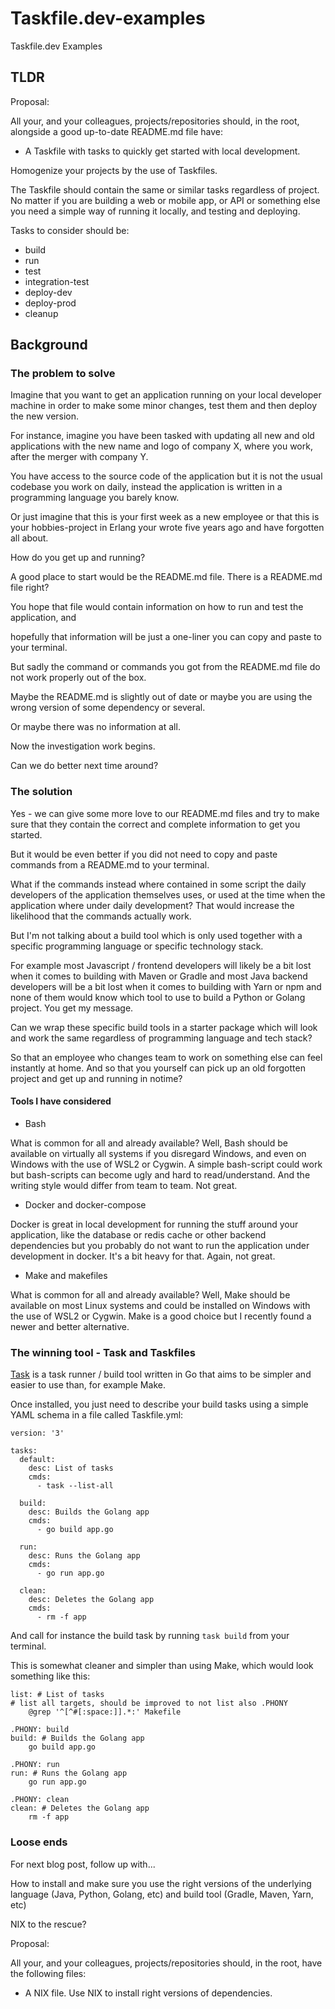 # Taskfile.dev-examples
Taskfile.dev Examples

## TLDR

Proposal:

All your, and your colleagues, projects/repositories should, in the root, alongside a good up-to-date README.md file have:

* A Taskfile with tasks to quickly get started with local development.

Homogenize your projects by the use of Taskfiles.

The Taskfile should contain the same or similar tasks regardless of project. No matter if you are building a web or mobile app, or API or something else you need a simple way of running it locally, and testing and deploying. 

 Tasks to consider should be:

* build
* run
* test
* integration-test
* deploy-dev
* deploy-prod
* cleanup

## Background

### The problem to solve

Imagine that you want to get an application running on your local developer machine in order to make some minor changes, test them and then deploy the new version.

For instance, imagine you have been tasked with updating all new and old applications with the new name and logo of company X, where you work, after the merger with company Y.

You have access to the source code of the application but it is not the usual codebase you work on daily, instead the application is written in a programming language you barely know.

Or just imagine that this is your first week as a new employee or that this is your hobbies-project in Erlang your wrote five years ago and have forgotten all about.

How do you get up and running?

A good place to start would be the README.md file. There is a README.md file right?

You hope that file would contain information on how to run and test the application, and

hopefully that information will be just a one-liner you can copy and paste to your terminal.

But sadly the command or commands you got from the README.md file do not work properly out of the box.

Maybe the README.md is slightly out of date or maybe you are using the wrong version of some dependency or several. 

Or maybe there was no information at all.

Now the investigation work begins.

Can we do better next time around?

### The solution

Yes - we can give some more love to our README.md files and try to make sure that they contain the correct and complete information to get you started.

But it would be even better if you did not need to copy and paste commands from a README.md to your terminal. 

What if the commands instead where contained in some script the daily developers of the application themselves uses, or used at the time when the application where under daily development? That would increase the likelihood that the commands actually work.

But I'm not talking about a build tool which is only used together with a specific programming language or specific technology stack. 

For example most Javascript / frontend developers will likely be a bit lost when it comes to building with Maven or Gradle and most Java backend developers will be a bit lost when it comes to building with Yarn or npm and none of them would know which tool to use to build a Python or Golang project. You get my message. 

Can we wrap these specific build tools in a starter package which will look and work the same regardless of programming language and tech stack?

So that an employee who changes team to work on something else can feel instantly at home. And so that you yourself can pick up an old forgotten project and get up and running in notime? 

#### Tools I have considered

* Bash

What is common for all and already available? Well, Bash should be available on virtually all systems if you disregard Windows, and even on Windows with the use of WSL2 or Cygwin. A simple bash-script could work but bash-scripts can become ugly and hard to read/understand. And the writing style would differ from team to team. Not great.

* Docker and docker-compose

Docker is great in local development for running the stuff around your application, like the database or redis cache or other backend dependencies but you probably do not want to run the application under development in docker. It's a bit heavy for that. Again, not great.

* Make and makefiles

What is common for all and already available? Well, Make should be available on most Linux systems and could be installed on Windows with the use of WSL2 or Cygwin.
Make is a good choice but I recently found a newer and better alternative.

### The winning tool - Task and Taskfiles

[Task](https://taskfile.dev/) is a task runner / build tool written in Go that aims to be simpler and easier to use than, for example Make.

Once installed, you just need to describe your build tasks using a simple YAML schema in a file called Taskfile.yml:

```
version: '3'

tasks:
  default:
    desc: List of tasks
    cmds:
      - task --list-all

  build:
    desc: Builds the Golang app
    cmds:
      - go build app.go

  run:
    desc: Runs the Golang app
    cmds:
      - go run app.go
  
  clean:
    desc: Deletes the Golang app
    cmds: 
      - rm -f app
```

And call for instance the build task by running `task build` from your terminal.

This is somewhat cleaner and simpler than using Make, which would look something like this:

```
list: # List of tasks
# list all targets, should be improved to not list also .PHONY
	@grep '^[^#[:space:]].*:' Makefile

.PHONY: build
build: # Builds the Golang app
	go build app.go

.PHONY: run
run: # Runs the Golang app
	go run app.go

.PHONY: clean  
clean: # Deletes the Golang app
	rm -f app
```

### Loose ends

For next blog post, follow up with...

How to install and make sure you use the right versions of the underlying language (Java, Python, Golang, etc) and build tool (Gradle, Maven, Yarn, etc)

NIX to the rescue?

Proposal:

All your, and your colleagues, projects/repositories should, in the root, have the following files:

* A NIX file. Use NIX to install right versions of dependencies.








